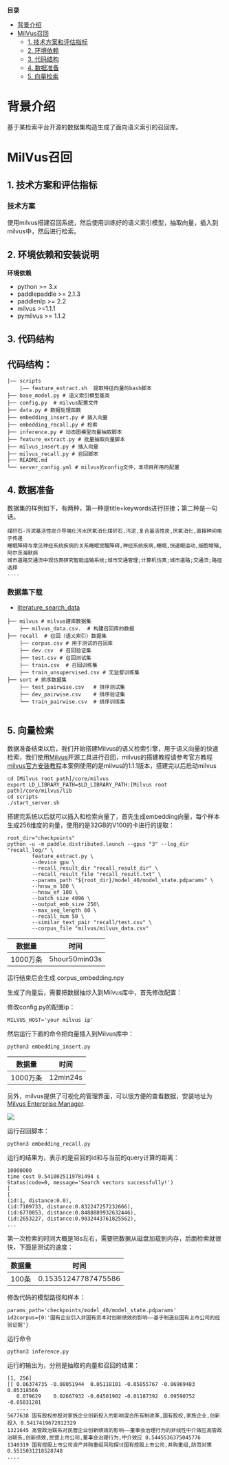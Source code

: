  **目录**

* [背景介绍](#背景介绍)
* [MilVus召回](#MilVus召回)
    * [1. 技术方案和评估指标](#技术方案)
    * [2. 环境依赖](#环境依赖)  
    * [3. 代码结构](#代码结构)
    * [4. 数据准备](#数据准备)
    * [5. 向量检索](#向量检索)


<a name="背景介绍"></a>

# 背景介绍

基于某检索平台开源的数据集构造生成了面向语义索引的召回库。

<a name="MilVus召回"></a>

# MilVus召回

<a name="技术方案"></a>

## 1. 技术方案和评估指标

### 技术方案

使用milvus搭建召回系统，然后使用训练好的语义索引模型，抽取向量，插入到milvus中，然后进行检索。

<a name="环境依赖"></a>

## 2. 环境依赖和安装说明

**环境依赖**
* python >= 3.x
* paddlepaddle >= 2.1.3
* paddlenlp >= 2.2
* milvus >=1.1.1
* pymilvus >= 1.1.2

<a name="代码结构"></a>

## 3. 代码结构

## 代码结构：

```
|—— scripts
    |—— feature_extract.sh  提取特征向量的bash脚本
├── base_model.py # 语义索引模型基类
├── config.py  # milvus配置文件
├── data.py # 数据处理函数
├── embedding_insert.py # 插入向量
├── embedding_recall.py # 检索
├── inference.py # 动态图模型向量抽取脚本
├── feature_extract.py # 批量抽取向量脚本
├── milvus_insert.py # 插入向量
├── milvus_recall.py # 召回脚本
├── README.md
└── server_config.yml # milvus的config文件，本项目所用的配置
```
<a name="数据准备"></a>

## 4. 数据准备

数据集的样例如下，有两种，第一种是title+keywords进行拼接；第二种是一句话。

```
煤矸石-污泥基活性炭介导强化污水厌氧消化煤矸石,污泥,复合基活性炭,厌氧消化,直接种间电子传递
睡眠障碍与常见神经系统疾病的关系睡眠觉醒障碍,神经系统疾病,睡眠,快速眼运动,细胞增殖,阿尔茨海默病
城市道路交通流中观仿真研究智能运输系统;城市交通管理;计算机仿真;城市道路;交通流;路径选择
....
```

### 数据集下载


- [literature_search_data](https://bj.bcebos.com/v1/paddlenlp/data/literature_search_data.zip)

```
├── milvus # milvus建库数据集
    ├── milvus_data.csv.  # 构建召回库的数据
├── recall  # 召回（语义索引）数据集
    ├── corpus.csv # 用于测试的召回库
    ├── dev.csv  # 召回验证集
    ├── test.csv # 召回测试集
    ├── train.csv  # 召回训练集
    ├── train_unsupervised.csv # 无监督训练集
├── sort # 排序数据集
    ├── test_pairwise.csv   # 排序测试集
    ├── dev_pairwise.csv    # 排序验证集
    └── train_pairwise.csv  # 排序训练集
    
```

<a name="向量检索"></a>

## 5. 向量检索


数据准备结束以后，我们开始搭建Milvus的语义检索引擎，用于语义向量的快速检索，我们使用[Milvus](https://milvus.io/)开源工具进行召回，milvus的搭建教程请参考官方教程  [milvus官方安装教程](https://milvus.io/cn/docs/v1.1.1/milvus_docker-cpu.md)本案例使用的是milvus的1.1.1版本，搭建完以后启动milvus


```
cd [Milvus root path]/core/milvus
export LD_LIBRARY_PATH=$LD_LIBRARY_PATH:[Milvus root path]/core/milvus/lib
cd scripts
./start_server.sh

```

搭建完系统以后就可以插入和检索向量了，首先生成embedding向量，每个样本生成256维度的向量，使用的是32GB的V100的卡进行的提取：

```
root_dir="checkpoints" 
python -u -m paddle.distributed.launch --gpus "3" --log_dir "recall_log/" \
        feature_extract.py \
        --device gpu \
        --recall_result_dir "recall_result_dir" \
        --recall_result_file "recall_result.txt" \
        --params_path "${root_dir}/model_40/model_state.pdparams" \
        --hnsw_m 100 \
        --hnsw_ef 100 \
        --batch_size 4096 \
        --output_emb_size 256\
        --max_seq_length 60 \
        --recall_num 50 \
        --similar_text_pair "recall/test.csv" \
        --corpus_file "milvus/milvus_data.csv" 
```

|  数据量 |  时间 | 
| ------------ | ------------ |
|1000万条|5hour50min03s|

运行结束后会生成 corpus_embedding.npy

生成了向量后，需要把数据抽炒入到Milvus库中，首先修改配置：

修改config.py的配置ip：

```
MILVUS_HOST='your milvus ip'
```

然后运行下面的命令把向量插入到Milvus库中：

```
python3 embedding_insert.py
```


|  数据量 |  时间 | 
| ------------ | ------------ |
|1000万条|12min24s|

另外，milvus提供了可视化的管理界面，可以很方便的查看数据，安装地址为[Milvus Enterprise Manager](https://zilliz.com/products/em).

![](../img/mem.png)


运行召回脚本：

```
python3 embedding_recall.py

```
运行的结果为，表示的是召回的id和与当前的query计算的距离：

```
10000000
time cost 0.5410025119781494 s
Status(code=0, message='Search vectors successfully!')
[
[
(id:1, distance:0.0),
(id:7109733, distance:0.832247257232666),
(id:6770053, distance:0.8488889932632446),
(id:2653227, distance:0.9032443761825562),
...
```

第一次检索的时间大概是18s左右，需要把数据从磁盘加载到内存，后面检索就很快，下面是测试的速度：

|  数据量 |  时间 | 
| ------------ | ------------ |
|100条|0.15351247787475586|


修改代码的模型路径和样本：

```
params_path='checkpoints/model_40/model_state.pdparams'
id2corpus={0:'国有企业引入非国有资本对创新绩效的影响——基于制造业国有上市公司的经验证据'}
```

运行命令

```
python3 inference.py

```
运行的输出为，分别是抽取的向量和召回的结果：

```
[1, 256]
[[ 0.06374735 -0.08051944  0.05118101 -0.05855767 -0.06969483  0.05318566
   0.079629    0.02667932 -0.04501902 -0.01187392  0.09590752 -0.05831281
   ....
5677638 国有股权参股对家族企业创新投入的影响混合所有制改革,国有股权,家族企业,创新投入 0.5417419672012329
1321645 高管政治联系对民营企业创新绩效的影响——董事会治理行为的非线性中介效应高管政治联系,创新绩效,民营上市公司,董事会治理行为,中介效应 0.5445536375045776
1340319 国有控股上市公司资产并购重组风险探讨国有控股上市公司,并购重组,防范对策 0.5515031218528748
....
```